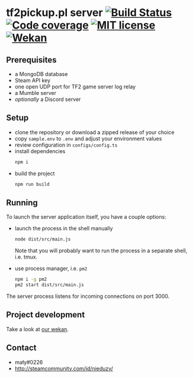 # tf2pickup.pl server [![Build Status](https://api.travis-ci.com/tf2pickup-pl/server.svg?branch=master)](https://travis-ci.com/tf2pickup-pl/server) [![Code coverage](https://codecov.io/gh/tf2pickup-pl/server/branch/master/graph/badge.svg)](https://codecov.io/gh/tf2pickup-pl/server) [![MIT license](https://img.shields.io/github/license/tf2pickup-pl/server)](https://github.com/tf2pickup-pl/server/blob/master/LICENSE) [![Wekan](https://img.shields.io/badge/project-wekan-%2300aecc)](https://w.supra.tf/b/xYYTewYR5RcvfHBZ8/tf2pickup-pl)

## Prerequisites

* a MongoDB database
* Steam API key
* one open UDP port for TF2 game server log relay
* a Mumble server
* *optionally* a Discord server

## Setup

* clone the repository or download a zipped release of your choice
* copy `sample.env` to `.env` and adjust your environment values
* review configuration in `configs/config.ts`
* install dependencies
    ```bash
    npm i
    ```
* build the project
    ```bash
    npm run build
    ```

## Running

To launch the server application itself, you have a couple options:

* launch the process in the shell manually
    ```bash
    node dist/src/main.js
    ```
    Note that you will probably want to run the process in a separate shell, i.e. tmux.

* use process manager, i.e. `pm2`
    ```bash
    npm i -g pm2
    pm2 start dist/src/main.js
    ```
    
The server process listens for incoming connections on port 3000.

## Project development

Take a look at [our wekan](https://w.supra.tf/b/xYYTewYR5RcvfHBZ8/tf2pickup-pl).

## Contact

* mały#0226
* http://steamcommunity.com/id/nieduzy/
